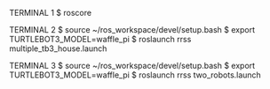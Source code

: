 TERMINAL 1
$ roscore

TERMINAL 2
$ source ~/ros_workspace/devel/setup.bash
$ export TURTLEBOT3_MODEL=waffle_pi
$ roslaunch rrss multiple_tb3_house.launch

TERMINAL 3
$ source ~/ros_workspace/devel/setup.bash
$ export TURTLEBOT3_MODEL=waffle_pi
$ roslaunch rrss two_robots.launch
